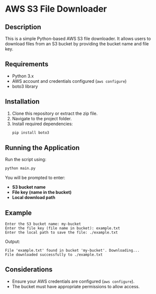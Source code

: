 # AWS S3 File Downloader

## Description
This is a simple Python-based AWS S3 file downloader. It allows users to download files from an S3 bucket by providing the bucket name and file key.

## Requirements
- Python 3.x
- AWS account and credentials configured (`aws configure`)
- boto3 library

## Installation
1. Clone this repository or extract the zip file.
2. Navigate to the project folder.
3. Install required dependencies:
   ```bash
   pip install boto3
   ```

## Running the Application
Run the script using:
```bash
python main.py
```
You will be prompted to enter:
- **S3 bucket name**
- **File key (name in the bucket)**
- **Local download path**

## Example
```
Enter the S3 bucket name: my-bucket
Enter the file key (file name in bucket): example.txt
Enter the local path to save the file: ./example.txt
```
Output:
```
File 'example.txt' found in bucket 'my-bucket'. Downloading...
File downloaded successfully to ./example.txt
```

## Considerations
- Ensure your AWS credentials are configured (`aws configure`).
- The bucket must have appropriate permissions to allow access.
